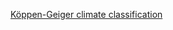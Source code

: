[Köppen-Geiger climate classification](https://udistritalfjc.maps.arcgis.com/apps/mapviewer/index.html?webmap=03ecaebbc3d445ec9884a50b0f0f1e5f)
